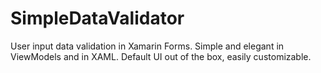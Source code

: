 # SimpleDataValidator
User input data validation in Xamarin Forms. Simple and elegant in ViewModels and in XAML. Default UI out of the box, easily customizable.
